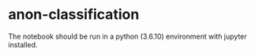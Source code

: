# anon-classification

The notebook should be run in a python (3.6.10) environment with jupyter installed.  
